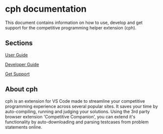 # cph documentation

This document contains information on how to use, develop and get support for
the competitive programming helper extension (cph).

## Sections

[User Guide](user-guide.md)

[Developer Guide](dev-guide.md)

[Get Support](support.md)

## About cph

cph is an extension for VS Code made to streamline your competitive programming
experience across several popular sites. It saves your time by auto-compiling,
running and judging your solutions. Using the 3rd party browser extension
'Competitive Companion', you can extend it's functionality by auto-downloading
and parsing testcases from problem statements online.
